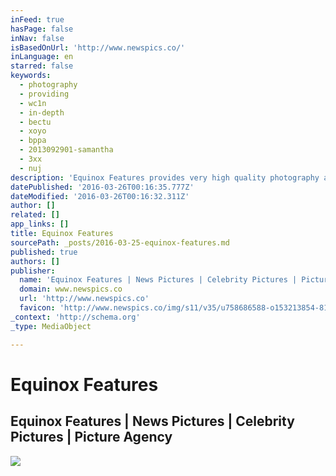 ```yaml
---
inFeed: true
hasPage: false
inNav: false
isBasedOnUrl: 'http://www.newspics.co/'
inLanguage: en
starred: false
keywords:
  - photography
  - providing
  - wc1n
  - in-depth
  - bectu
  - xoyo
  - bppa
  - 2013092901-samantha
  - 3xx
  - nuj
description: 'Equinox Features provides very high quality photography and video services to the music, film and television industry, newspapers and magazines. We also provide club and special event photography and cover news, social features and provide media relations advice. Our technical team can also advise on data recovery, backup and storage solutions and media and technical logistics.'
datePublished: '2016-03-26T00:16:35.777Z'
dateModified: '2016-03-26T00:16:32.311Z'
author: []
related: []
app_links: []
title: Equinox Features
sourcePath: _posts/2016-03-25-equinox-features.md
published: true
authors: []
publisher:
  name: 'Equinox Features | News Pictures | Celebrity Pictures | Picture Agency'
  domain: www.newspics.co
  url: 'http://www.newspics.co'
  favicon: 'http://www.newspics.co/img/s11/v35/u758686588-o153213854-81.ico'
_context: 'http://schema.org'
_type: MediaObject

---
```

# Equinox Features

<article style=""><h1>Equinox Features | News Pictures | Celebrity Pictures | Picture Agency</h1><img src="https://s3-us-west-2.amazonaws.com/the-grid-img/p/38b7c13b723c5c982b56997f0821f10fb514dd55.jpg" /></article>